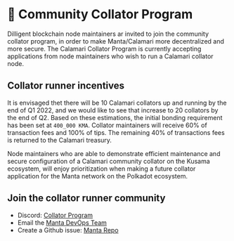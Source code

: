 # 🧩  Community Collator Program

Dilligent blockchain node maintainers ar invited to join the community collator program, in order to make Manta/Calamari more decentralized and more secure. The Calamari Collator Program is currently accepting applications from node maintainers who wish to run a Calamari collator node.

## Collator runner incentives

It is envisaged thet there will be 10 Calamari collators up and running by the end of Q1 2022, and we would like to see that increase to 20 collators by the end of Q2. Based on these estimations, the initial bonding requirement has been set at `400_000 KMA`. Collator maintainers will receive 60% of transaction fees and 100% of tips. The remaining 40% of transactions fees is returned to the Calamari treasury.

Node maintainers who are able to demonstrate efficient maintenance and secure configuration of a Calamari community collator on the Kusama ecosystem, will enjoy prioritization when making a future collator application for the Manta network on the Polkadot ecosystem.

## Join the collator runner community 

- Discord: [Collator Program](https://discord.com/channels/795390654628102165/936300292536942592)
- Email the [Manta DevOps Team](mailto:ops@manta.network)
- Create a Github issue: [Manta Repo](https://github.com/Manta-Network/Manta/issues/new)